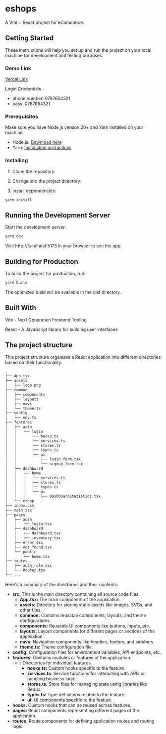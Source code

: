 # eshops

A Vite + React project for eCommerce.

## Getting Started

These instructions will help you set up and run the project on your local machine for development and testing purposes.

### Demo Link

[Vercel Link](https://eshops-tau.vercel.app)

Login Credentials

- phone number: 0787654321
- pass: 0787654321

### Prerequisites

Make sure you have Node.js version 20+ and Yarn installed on your machine.

- Node.js: [Download here](https://nodejs.org/)
- Yarn: [Installation instructions](https://classic.yarnpkg.com/en/docs/install/)

### Installing

1. Clone the repository:

2. Change into the project directory::

3. Install dependencies:

```bash
yarn install
```

## Running the Development Server

Start the development server:

```bash
yarn dev
```

Visit http://localhost:5173 in your browser to see the app.


## Building for Production

To build the project for production, run:

```bash
yarn build
```

The optimized build will be available in the dist directory.

## Built With

Vite - Next Generation Frontend Tooling

React - A JavaScript library for building user interfaces

## The project structure

This project structure organizes a React application into different directories based on their functionality.

```bash
.
├── App.tsx
├── assets
│   ├── logo.png
├── common
│   ├── components
│   ├── layouts
│   ├── navs
│   └── theme.ts
├── config
│   └── env.ts
├── features
│   ├── auth
│   │   └── login
│   │       ├── hooks.ts
│   │       ├── services.ts
│   │       ├── stores.ts
│   │       ├── types.ts
│   │       └── ui
│   │           ├── login_form.tsx
│   │           └── signup_form.tsx
│   ├── dashboard
│   │   ├── home
│   │   │   ├── services.ts
│   │   │   ├── stores.ts
│   │   │   ├── types.ts
│   │   │   └── ui
│   │   │       ├── DashboardStatistics.tsx
│   └── eshop
├── index.css
├── main.tsx
├── pages
│   ├── auth
│   │   └── login.tsx
│   ├── dashboard
│   │   ├── dashboard.tsx
│   │   ├── inventory.tsx
│   ├── error.tsx
│   ├── not_found.tsx
│   └── public
│       ├── home.tsx
├── routes
│   ├── auth_role.tsx
│   └── Router.tsx
└── ...

```

Here's a summary of the directories and their contents:

- **src:** This is the main directory containing all source code files.
  - **App.tsx:** The main component of the application.
  - **assets:** Directory for storing static assets like images, SVGs, and other files.
  - **common:** Contains reusable components, layouts, and theme configurations.
  - **components:** Reusable UI components like buttons, inputs, etc.
  - **layouts:** Layout components for different pages or sections of the application.
  - **navs:** Navigation components like headers, footers, and sidebars.
  - **theme.ts:** Theme configuration file.
- **config:** Configuration files for environment variables, API endpoints, etc.
- **features:** Contains modules or features of the application.
  - **<feature-name>:** Directories for individual features.
    - **hooks.ts:** Custom hooks specific to the feature.
    - **services.ts**: Service functions for interacting with APIs or handling business logic.
    - **stores.ts:** Store files for managing state using libraries like Redux.
    - **types.ts:** Type definitions related to the feature.
    - **ui:** UI components specific to the feature.
- **hooks:** Custom hooks that can be reused across features.
- **pages:** React components representing different pages of the application.
- **routes:** Route components for defining application routes and routing logic.
